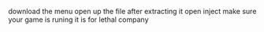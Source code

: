 download the menu open up the file after extracting it open inject make sure your game is runing it is for lethal company
